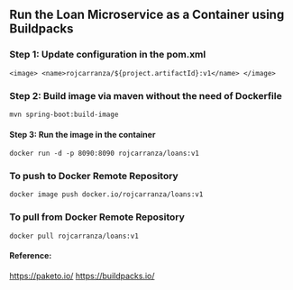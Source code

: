 ## Run the Loan Microservice as a Container using Buildpacks

### Step 1: Update configuration in the pom.xml
`<image>
<name>rojcarranza/${project.artifactId}:v1</name>
</image>`
### Step 2: Build image via maven without the need of Dockerfile
`mvn spring-boot:build-image`


#### Step 3: Run the image in the container
`docker run -d -p 8090:8090 rojcarranza/loans:v1`

### To push to Docker Remote Repository
`docker image push docker.io/rojcarranza/loans:v1`

### To pull from Docker Remote Repository
`docker pull rojcarranza/loans:v1`

#### Reference:
https://paketo.io/
https://buildpacks.io/